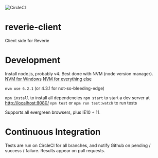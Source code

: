 ![CircleCI](https://circleci.com/gh/threehams/reverie-client.svg?style=shield&circle-token=c21eda31e510b83c244f77f5d2e166faf12458c3)

# reverie-client
Client side for Reverie
 
# Development

Install node.js, probably v4. Best done with NVM (node version manager).
[NVM for Windows](https://github.com/coreybutler/nvm-windows)
[NVM for everything else](https://github.com/creationix/nvm)

`nvm use 6.2.1` (or 4.3.1 for not-so-bleeding-edge)

`npm install` to install all dependencies
`npm start` to start a dev server at <http://localhost:8080/>
`npm test` or `npm run test:watch` to run tests

Supports all evergreen browsers, plus IE10 + 11.

# Continuous Integration

Tests are run on CircleCI for all branches, and notify Github on
pending / success / failure. Results appear on pull requests.
